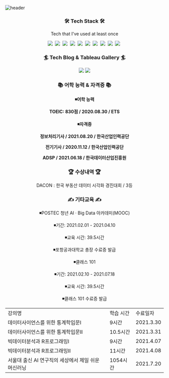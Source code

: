 ![header](https://capsule-render.vercel.app/api?type=waving&color=89E5EB&height=300&section=header&text=JIHUN%20SEO&fontSize=90)

<h3 align="center">🛠 Tech Stack 🛠</h3>

<p align="center"> Tech that I've used at least once </p>

<p align="center">
 <img src="https://img.shields.io/badge/Python-3766AB?style=flat-square&logo=Python&logoColor=white"/></a>&nbsp <img src="https://img.shields.io/badge/MongoDB-47A248?style=flat-square&logo=MongoDB&logoColor=white"/></a>&nbsp <img src="https://img.shields.io/badge/MySQL-4479A1?style=flat-square&logo=MySQL&logoColor=white"/></a>&nbsp
<img src="https://img.shields.io/badge/R-276DC3?style=flat-square&logo=R&logoColor=white"/></a>&nbsp <img src="https://img.shields.io/badge/Flask-000000?style=flat-square&logo=Flask&logoColor=white"/></a>&nbsp <img src="https://img.shields.io/badge/OpenCV-5C3EE8?style=flat-square&logo=OpenCV&logoColor=white"/></a>&nbsp
<img src="https://img.shields.io/badge/C-A8B9CC?style=flat-square&logo=C&logoColor=white"/></a>&nbsp <img src="https://img.shields.io/badge/C++-00599C?style=flat-square&logo=C%2B%2B&logoColor=white"/></a>&nbsp <img src="https://img.shields.io/badge/Tableau-E97627?style=flat-square&logo=Tableau&logoColor=white"/></a>&nbsp <img src="https://img.shields.io/badge/Apache Spark-E25A1C?style=flat-square&logo=Apache Spark&logoColor=white"/></a>&nbsp
</p>

<h3 align="center">🏄 Tech Blog & Tableau Gallery 🏄 </h3>
<p align="center">
<a href="https://sjh4773.github.io/"><img src="https://img.shields.io/badge/Tech Blog-1AB7EA?style=flat-square&logo=Vimeo&logoColor=white&link=https://sjh4773.github.io/"/></a>
<a href="https://public.tableau.com/app/profile/.22377384/"><img src="https://img.shields.io/badge/Tableau Gallery-E97627?style=flat-square&logo=Tableau&logoColor=white&link=https://public.tableau.com/app/profile/.22377384"/></a>
</p>

<h3 align="center">📚 어학 능력 & 자격증 📚 </h3>
<h4 align="center">◾어학 능력</p>
<p align="center"> TOEIC: 830점 / 2020.08.30 / ETS </p>
<h4 align="center">◾자격증</p>
<p align="center"> 정보처리기사 / 2021.08.20 / 한국산업인력공단 </p>
<p align="center"> 전기기사 / 2020.11.12 / 한국산업인력공단 </p>
<p align="center"> ADSP / 2021.06.18 / 한국데이터산업진흥원 </p>

<h3 align="center">🏆 수상내역 🏆 </h3>
<p align="center"> DACON : 한국 부동산 데이터 시각화 경진대회 / 3등 </p>

<h3 align="center">✍ 기타교육 ✍ </h3>

<p align="center">◾POSTEC 청년 AI · Big Data 아카데미(MOOC)</p>
<p align="center">◾기간: 2021.02.01 - 2021.04.10</p>
<p align="center">◾교육 시간: 39.5시간</p>
<p align="center">◾포항공과대학교 총장 수료증 발급</p>

<p align="center">◾클래스 101</p>
<p align="center">◾기간: 2021.02.10 - 2021.07.18</p>
<p align="center">◾교육 시간: 39.5시간</p>
<p align="center">◾클래스 101 수료증 발급 </p>

<table align="center">
    <tr>
    	<td>강의명</td>
        <td>학습 시간</td>
        <td>수료일자</td>
    </tr>
     <tr>
    	<td>데이터사이언스를 위한 통계학입문Ⅰ</td>
        <td>9시간</td>
        <td>2021.3.30</td>
    </tr>
     <tr>
    	<td>데이터사이언스를 위한 통계학입문Ⅱ</td>
        <td>10.5시간</td>
        <td>2021.3.31</td>
    </tr>
    <tr>
    	<td>빅데이터분석과 R프로그래밍Ⅰ</td>
        <td>9시간</td>
        <td>2021.4.07</td>
    </tr>
    <tr>
    	<td>빅데이터분석과 R프로그래밍Ⅱ</td>
        <td>11시간</td>
        <td>2021.4.08</td>
    </tr>
    <tr>
    	<td>서울대 출신 AI 연구직의 세상에서 제일 쉬운 머신러닝</td>
        <td>1054시간</td>
        <td>2021.7.20</td>
    </tr>
</table>
